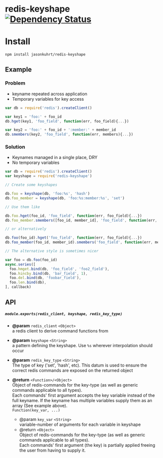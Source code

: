 # redis-keyshape [![Dependency Status](https://gemnasium.com/jasonkuhrt/redis-keyshape.png)](https://gemnasium.com/jasonkuhrt/redis-keyshape)

# Install
```
npm install jasonkuhrt/redis-keyshape
```

## Example
### Problem
- keyname repeated across application
- Temporary variables for key access

```js
var db = require('redis').createClient()

var key1 = 'foo:' + foo_id
db.hget(key1, 'foo_field', function(err, foo_field){...})

var key2 = 'foo:' + foo_id + ':member:' + member_id
db.smembers(key2, 'foo_field', function(err, members){...})
```

### Solution
- Keynames managed in a single place, DRY
- No temporary variables

```js
var db = require('redis').createClient()
var keyshape = require('redis-keyshape')

// Create some keyshapes

db.foo = keyshape(db, 'foo:%s', 'hash')
db.foo_member = keyshape(db, 'foo:%s:member:%s', 'set')

// Use them like

db.foo.hget(foo_id, 'foo_field', function(err, foo_field){...})
db.foo_member.smembers([foo_id, member_id], 'foo_field', function(err, members){...})

// or alternatively

db.foo(foo_id).hget('foo_field', function(err, foo_field){...})
db.foo_member(foo_id, member_id).smembers('foo_field', function(err, members){...})

// The alternative style is sometimes nicer

var foo = db.foo(foo_id)
async.series([
  foo.hmget.bind(db, 'foo_field', 'foo2_field'),
  foo.hincby.bind(db, 'bar_field', 1),
  foo.del.bind(db, 'foobar_field'),
  foo.len.bind(db),
], callback)
```

## API
##### `module.exports(redis_client, keyshape, redis_key_type)`
- **@param** `redis_client` `<Object>`  
  a redis client to derive command functions from

- **@param** `keyshape` `<String>`  
  a pattern defining the keyshape. Use `%s` wherever interpolation should occur

- **@param** `redis_key_type` `<String>`  
  The type of key ('set', 'hash', etc). This datum is used to ensure
  the correct redis commands are exposed on the returned object

- **@return** `<Function>/<Object>`  
  Object of redis-commands for the key-type (as well as generic commands applicable to all types).  
  Each commands' first argument accepts the key variable instead of the full keyname. If the keyname
  has multiple variables supply them as an array (See example above).  
  `Function(key_var, ...)`
  - @param `key_var` `<String>`  
    variable-number of arguments for each variable in keyshape
  - @return `<Object>`  
    Object of redis-commands for the key-type (as well as generic commands applicable to all types).  
    Each commands' first argument (the key) is partially applied freeing the user from having to supply it.
